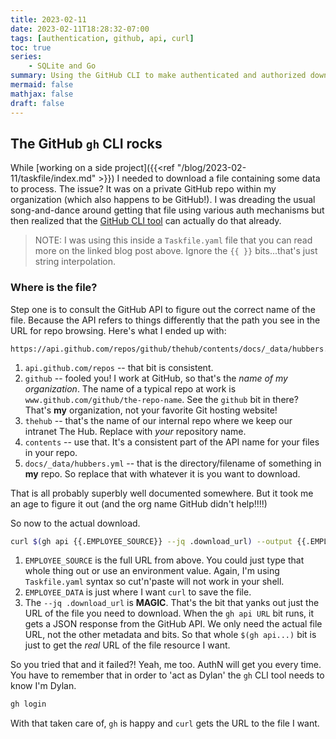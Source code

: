 ```yaml
---
title: 2023-02-11
date: 2023-02-11T18:28:32-07:00
tags: [authentication, github, api, curl]
toc: true
series:
    - SQLite and Go
summary: Using the GitHub CLI to make authenticated and authorized download from a private repo.
mermaid: false
mathjax: false
draft: false
---
```


## The GitHub `gh` CLI rocks

While [working on a side project]({{<ref "/blog/2023-02-11/taskfile/index.md" >}}) I needed to download a file containing some data to process.
The issue? It was on a private GitHub repo within my organization (which also happens to be GitHub!).
I was dreading the usual song-and-dance around getting that file using various auth mechanisms but then realized that the [GitHub CLI tool][1] can actually do that already.

> NOTE: I was using this inside a `Taskfile.yaml` file that you can read more on the linked blog post above.
> Ignore the `{{ }}` bits...that's just string interpolation.

### Where is the file?

Step one is to consult the GitHub API to figure out the correct name of the file.
Because the API refers to things differently that the path you see in the URL for repo browsing.
Here's what I ended up with:

```
https://api.github.com/repos/github/thehub/contents/docs/_data/hubbers.yml
```

1. `api.github.com/repos` -- that bit is consistent.
1. `github` -- fooled you! I work at GitHub, so that's the _name of my organization_.
   The name of a typical repo at work is `www.github.com/github/the-repo-name`. See the `github` bit in there?
   That's **my** organization, not your favorite Git hosting website!
1. `thehub` -- that's the name of our internal repo where we keep our intranet The Hub.
   Replace with _your_ repository name.
1. `contents` -- use that. It's a consistent part of the API name for your files in your repo.
1. `docs/_data/hubbers.yml` -- that is the directory/filename of something in **my** repo.
   So replace that with whatever it is you want to download.

That is all probably superbly well documented somewhere.
But it took me an age to figure it out (and the org name GitHub didn't help!!!!)

So now to the actual download.

```sh
curl $(gh api {{.EMPLOYEE_SOURCE}} --jq .download_url) --output {{.EMPLOYEE_DATA}}
```

1. `EMPLOYEE_SOURCE` is the full URL from above. You could just type that whole thing out or use an environment value.
   Again, I'm using `Taskfile.yaml` syntax so cut'n'paste will not work in your shell.
1. `EMPLOYEE_DATA` is just where I want `curl` to save the file.
1. The `--jq .download_url` is **MAGIC**. That's the bit that yanks out just the URL of the file you need to download.
   When the `gh api URL` bit runs, it gets a JSON response from the GitHub API.
   We only need the actual file URL, not the other metadata and bits.
   So that whole `$(gh api...)` bit is just to get the _real_ URL of the file resource I want.


So you tried that and it failed?! Yeah, me too.
AuthN will get you every time. You have to remember that in order to 'act as Dylan' the `gh` CLI tool needs to know I'm Dylan.

```sh
gh login
```

With that taken care of, `gh` is happy and `curl` gets the URL to the file I want.


[1]: https://cli.github.com

